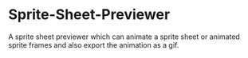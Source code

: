 # Sprite-Sheet-Previewer
A sprite sheet previewer which can animate a sprite sheet or animated sprite frames and also export the animation as a gif.

